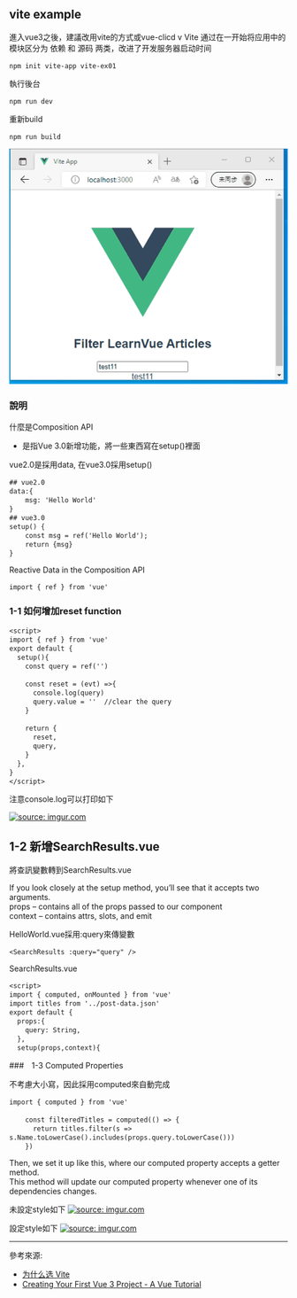 ## vite example 


進入vue3之後，建議改用vite的方式或vue-clicd v
Vite 通过在一开始将应用中的模块区分为 依赖 和 源码 两类，改进了开发服务器启动时间
```
npm init vite-app vite-ex01
```

執行後台
```
npm run dev
```

重新build
```
npm run build
```

![image](https://github.com/erwinchang/vue-example/blob/vite-ex02/test.gif)


### 說明

什麼是Composition API
- 是指Vue 3.0新增功能，將一些東西寫在setup()裡面

vue2.0是採用data, 在vue3.0採用setup()
```
## vue2.0
data:{
	msg: 'Hello World'
}
## vue3.0
setup() {
	const msg = ref('Hello World');
	return {msg}
}
```


Reactive Data in the Composition API
```
import { ref } from 'vue'
```

### 1-1 如何增加reset function

```
<script>
import { ref } from 'vue'
export default {
  setup(){
    const query = ref('')

    const reset = (evt) =>{
      console.log(query)
      query.value = ''  //clear the query
    }

    return {
      reset,
      query,
    }
  },
}
</script>
```

注意console.log可以打印如下

<a href="https://imgur.com/FvnIqUH"><img src="https://i.imgur.com/FvnIqUH.png" title="source: imgur.com" width="400px" /></a>


## 1-2 新增SearchResults.vue

將查訊變數轉到SearchResults.vue  

If you look closely at the setup method, you’ll see that it accepts two arguments.  
props – contains all of the props passed to our component  
context – contains attrs, slots, and emit  

HelloWorld.vue採用:query來傳變數  
```
<SearchResults :query="query" />
```

SearchResults.vue  
```
<script>
import { computed, onMounted } from 'vue'
import titles from '../post-data.json'
export default {
  props:{
    query: String,
  },
  setup(props,context){  
```

###　1-3 Computed Properties

不考慮大小寫，因此採用computed來自動完成  
```
import { computed } from 'vue'

    const filteredTitles = computed(() => {
      return titles.filter(s => s.Name.toLowerCase().includes(props.query.toLowerCase()))
    })
```

Then, we set it up like this, where our computed property accepts a getter method.   
This method will update our computed property whenever one of its dependencies changes.  


未設定style如下
<a href="https://imgur.com/0q1KifW"><img src="https://i.imgur.com/0q1KifW.png" title="source: imgur.com" width="400px" /></a>

設定style如下
<a href="https://imgur.com/Y3LGagz"><img src="https://i.imgur.com/Y3LGagz.png" title="source: imgur.com" width="400px" /></a>

------------

參考來源:  
- [为什么选 Vite][1]  
- [Creating Your First Vue 3 Project - A Vue Tutorial][2]  

[1]:https://cn.vitejs.dev/guide/why.html#the-problems
[2]:https://learnvue.co/tutorials/intro-to-vue-3